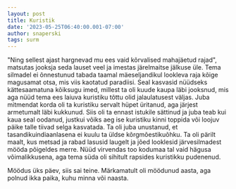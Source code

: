 ```yaml
---
layout: post
title: Kuristik
date: '2023-05-25T06:40:00.001-07:00'
author: snaperski
tags: surm
---
```



"Ning sellest ajast hargnevad mu ees vaid kõrvalised mahajäetud rajad", matsutas jooksja seda lauset veel ja imestas järelmaitse jälkuse üle. Tema silmadel ei õnnestunud tabada taamal mäeseljandikul lookleva raja kõige magusamat otsa, mis viis kaotatud paradiisi. Seal kasvasid nüüdseks kättesaamatuna kõiksugu imed, millest ta oli kuude kaupa läbi jooksnud, mis aga nüüd tema ees laiuva kuristiku tõttu olid jalaulatusest väljas.
Juba mitmendat korda oli ta kuristiku servalt hüpet üritanud, aga järjest armetumalt läbi kukkunud. Siis oli ta ennast istukile sättinud ja juba teab kui kaua seal oodanud, justkui võiks aeg ise kuristiku kinni toppida või loojuv päike talle tiivad selga kasvatada. Ta oli juba unustanud, et tasandikuindiaanlasena ei kuulu ta üldse kõrgmõestikuõhku. Ta oli pärilt maalt, kus metsad ja rabad lasusid laugelt ja jõed looklesid järvesilmadest mööda põigeldes merre. Nüüd virvendas too kodumaa tal vaid hägusa võimalikkusena, aga tema süda oli sihitult rapsides kuristikku pudenenud. 

Möödus üks päev, siis sai teine. Märkamatult oli möödunud aasta, aga polnud ikka paika, kuhu minna või naasta. 
